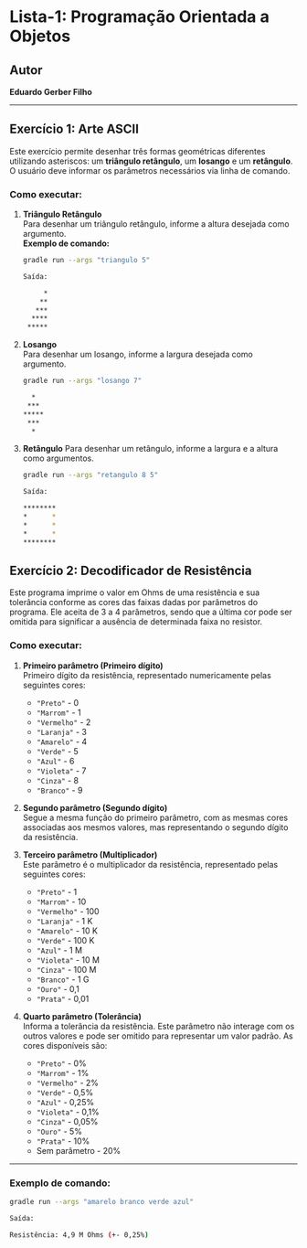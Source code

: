 # Lista-1: Programação Orientada a Objetos

## Autor
**Eduardo Gerber Filho**

---

## Exercício 1: Arte ASCII

Este exercício permite desenhar três formas geométricas diferentes utilizando asteriscos: um **triângulo retângulo**, um **losango** e um **retângulo**. O usuário deve informar os parâmetros necessários via linha de comando.

### Como executar:

1. **Triângulo Retângulo**  
   Para desenhar um triângulo retângulo, informe a altura desejada como argumento.  
   **Exemplo de comando:**
   ```bash
   gradle run --args "triangulo 5"

   Saída:

        *
       **
      ***
     ****
    *****

1. **Losango**  
    Para desenhar um losango, informe a largura desejada como argumento.
    ```bash
    gradle run --args "losango 7"

      *
     ***
    *****
     ***
      *
3. **Retângulo**
    Para desenhar um retângulo, informe a largura e a altura como argumentos.
    ```bash
    gradle run --args "retangulo 8 5"

    Saída:

    ********
    *      *
    *      *
    *      *
    ********

## Exercício 2: Decodificador de Resistência

Este programa imprime o valor em Ohms de uma resistência e sua tolerância conforme as cores das faixas dadas por parâmetros do programa. Ele aceita de 3 a 4 parâmetros, sendo que a última cor pode ser omitida para significar a ausência de determinada faixa no resistor.

### Como executar:

1. **Primeiro parâmetro (Primeiro dígito)**  
   Primeiro dígito da resistência, representado numericamente pelas seguintes cores:

   - `"Preto"`    - 0
   - `"Marrom"`   - 1
   - `"Vermelho"` - 2
   - `"Laranja"`  - 3
   - `"Amarelo"`  - 4
   - `"Verde"`    - 5
   - `"Azul"`     - 6
   - `"Violeta"`  - 7
   - `"Cinza"`    - 8
   - `"Branco"`   - 9

2. **Segundo parâmetro (Segundo dígito)**  
   Segue a mesma função do primeiro parâmetro, com as mesmas cores associadas aos mesmos valores, mas representando o segundo dígito da resistência.

3. **Terceiro parâmetro (Multiplicador)**  
   Este parâmetro é o multiplicador da resistência, representado pelas seguintes cores:

   - `"Preto"`    - 1
   - `"Marrom"`   - 10
   - `"Vermelho"` - 100
   - `"Laranja"`  - 1 K
   - `"Amarelo"`  - 10 K
   - `"Verde"`    - 100 K
   - `"Azul"`     - 1 M
   - `"Violeta"`  - 10 M
   - `"Cinza"`    - 100 M
   - `"Branco"`   - 1 G
   - `"Ouro"`     - 0,1
   - `"Prata"`    - 0,01

4. **Quarto parâmetro (Tolerância)**  
   Informa a tolerância da resistência. Este parâmetro não interage com os outros valores e pode ser omitido para representar um valor padrão. As cores disponíveis são:

   - `"Preto"`    - 0%
   - `"Marrom"`   - 1%
   - `"Vermelho"` - 2%
   - `"Verde"`    - 0,5%
   - `"Azul"`     - 0,25%
   - `"Violeta"`  - 0,1%
   - `"Cinza"`    - 0,05%
   - `"Ouro"`     - 5%
   - `"Prata"`    - 10%
   - Sem parâmetro - 20%

---

### Exemplo de comando:
```bash
gradle run --args "amarelo branco verde azul"

Saída: 

Resistência: 4,9 M Ohms (+- 0,25%)